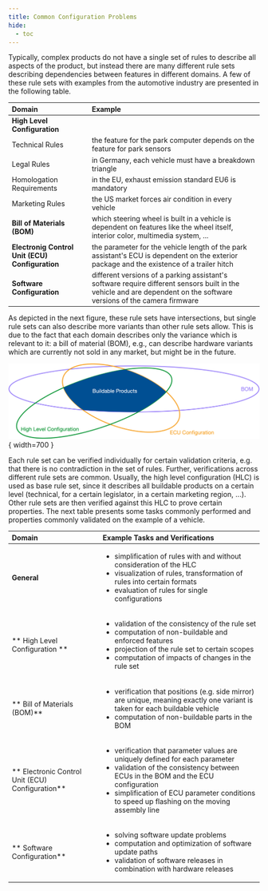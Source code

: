 ```yaml
---
title: Common Configuration Problems
hide:
  - toc
---
```


Typically, complex products do not have a single set of rules to describe all aspects of the product, but instead there are many different rule sets describing dependencies between features in different domains.  A few of these rule sets with examples from the automotive industry are presented in the following table.

| Domain                                          | Example                                                                                                                                                               |
| :-----                                          | :------                                                                                                                                                               |
| **High Level Configuration**                    |                                                                                                                                                                       |
| Technical Rules                                 | the feature for the park computer depends on the feature for park sensors                                                                                             |
| Legal Rules                                     | in Germany, each vehicle must have a breakdown triangle                                                                                                               |
| Homologation Requirements                       | in the EU, exhaust emission standard EU6 is mandatory                                                                                                                 |
| Marketing Rules                                 | the US market forces air condition in every vehicle                                                                                                                   |
| **Bill of Materials (BOM)**                     | which steering wheel is built in a vehicle is dependent on features like the wheel itself, interior color, multimedia system, ...                                     |
| **Electronig Control Unit (ECU) Configuration** | the parameter for the vehicle length of the park assistant's ECU is dependent on the exterior package and the existence of a trailer hitch                            |
| **Software Configuration**                      | different versions of a parking assistant's software require different sensors built in the vehicle and are dependent on the software versions of the camera firmware |


As depicted in the next figure, these rule sets have intersections, but single rule sets can also describe more variants than other rule sets allow.  This is due to the fact that each domain describes only the variance which is relevant to it: a bill of material (BOM), e.g., can describe hardware variants which are currently not sold in any market, but might be in the future.

![Intersection of different rule sets](../../assets/graphics/whitepaper/rulesets.png){ width=700 }

Each rule set can be verified individually for certain validation criteria, e.g. that there is no contradiction in the set of rules. Further, verifications across different rule sets are common. Usually, the high level configuration (HLC) is used as base rule set, since it describes all buildable products on a certain level (technical, for a certain legislator, in a certain marketing region, ...). Other rule sets are then verified against this HLC to prove certain properties. The next table presents some tasks commonly performed and properties commonly validated on the example of a vehicle.

| Domain                                           | Example Tasks and Verifications                                                                                                                                                                                                                                                          |
| :-----                                           | :------------------------------                                                                                                                                                                                                                                                          |
| **General**                                      | <ul><li>simplification of rules with and without consideration of the HLC</li><li>visualization of rules, transformation of rules into certain formats</li><li>evaluation of rules for single configurations</li></ul>                                                                   |
| ** High Level Configuration **                   | <ul><li>validation of the consistency of the rule set</li><li>computation of non-buildable and enforced features</li><li>projection of the rule set to certain scopes</li><li>computation of impacts of changes in the rule set</li></ul>                                                |
| ** Bill of Materials (BOM)**                     | <ul><li>verification that positions (e.g. side mirror) are unique, meaning exactly one variant is taken for each buildable vehicle</li><li>computation of non-buildable parts in the BOM</li></ul>                                                                                       |
| ** Electronic Control Unit (ECU) Configuration** | <ul><li>verification that parameter values are uniquely defined for each parameter</li><li>validation of the consistency between ECUs in the BOM and the ECU configuration</li><li>simplification of ECU parameter conditions to speed up flashing on the moving assembly line</li></ul> |
| ** Software Configuration**                      | <ul><li>solving software update problems</li><li>computation and optimization of software update paths</li><li>validation of software releases in combination with hardware releases</li></ul>                                                                                           |
